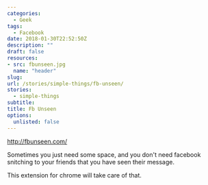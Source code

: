 ```yaml
---
categories: 
  - Geek
tags:
  - Facebook
date: 2018-01-30T22:52:50Z
description: ""
draft: false
resources: 
- src: fbunseen.jpg
  name: "header"
slug:
url: /stories/simple-things/fb-unseen/
stories: 
  - simple-things
subtitle: 
title: Fb Unseen
options:
  unlisted: false
---
```


http://fbunseen.com/

Sometimes you just need some space, and you don't need facebook snitching to your friends that you have seen their message.

This extension for chrome will take care of that.